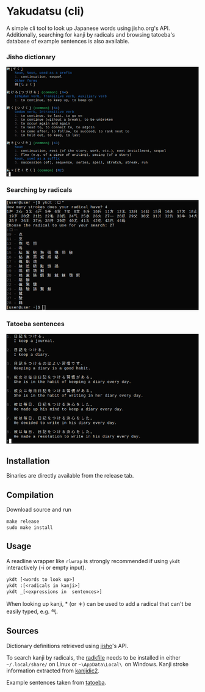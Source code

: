 # Yakudatsu (cli)
A simple cli tool to look up Japanese words using jisho.org's API.
Additionally, searching for kanji by radicals and browsing tatoeba's database of example sentences is also available.

### Jisho dictionary 
<img src=".img/dab0ab082751a1b17271309c2ffc3c16d53c8498513619e50235e8157bab01fa.png">

### Searching by radicals
<img src=".img/9cee906502836f1e4d66c780201517d51d2e6cf558be32d2644fbe408b65ec27.png">

### Tatoeba sentences
<img src=".img/97bc905fa6f0ea31314aa4c7fae16d4883d555184f7e65d7f1e41cd6a389148c.png">

## Installation
Binaries are directly available from the release tab.

## Compilation

Download source and run
```
make release
sudo make install
```

## Usage
A readline wrapper like `rlwrap` is strongly recommended if using `ykdt` interactively (-i or empty input).
```
ykdt [<words to look up>]
ykdt :[<radicals in kanji>]
ykdt _[<expressions in  sentences>]
```
When looking up kanji, * (or ＊) can be used to add a radical that can't be easily typed, e.g. 气.

## Sources
Dictionary definitions retrieved using [jisho](jisho.org)'s API.

To search kanji by radicals, the [radkfile](https://www.edrdg.org/krad/kradinf.html) needs to be installed in either `~/.local/share/` on Linux or `~\AppData\Local\ `on Windows.
Kanji stroke information extracted from [kanjidic2](https://www.edrdg.org/kanjidic/kanjidic2.xml.gz).

Example sentences taken from [tatoeba](https://tatoeba.org/).
